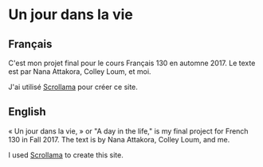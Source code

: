 Un jour dans la vie
================

Français
---------------
C'est mon projet final pour le cours Français 130 en automne 2017. Le texte est par Nana Attakora, Colley Loum, et moi.

J'ai utilisé [Scrollama](https://github.com/russellgoldenberg/scrollama) pour créer ce site.

English
---------------
« Un jour dans la vie, » or "A day in the life," is my final project for French 130 in Fall 2017. The text is by Nana Attakora, Colley Loum, and me.

I used [Scrollama](https://github.com/russellgoldenberg/scrollama) to create this site.
